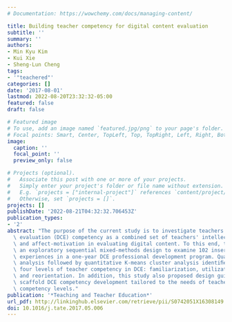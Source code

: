 ```yaml
---
# Documentation: https://wowchemy.com/docs/managing-content/

title: Building teacher competency for digital content evaluation
subtitle: ''
summary: ''
authors:
- Min Kyu Kim
- Kui Xie
- Sheng-Lun Cheng
tags:
- '"teachered"'
categories: []
date: '2017-08-01'
lastmod: 2022-08-20T23:32:32-05:00
featured: false
draft: false

# Featured image
# To use, add an image named `featured.jpg/png` to your page's folder.
# Focal points: Smart, Center, TopLeft, Top, TopRight, Left, Right, BottomLeft, Bottom, BottomRight.
image:
  caption: ''
  focal_point: ''
  preview_only: false

# Projects (optional).
#   Associate this post with one or more of your projects.
#   Simply enter your project's folder or file name without extension.
#   E.g. `projects = ["internal-project"]` references `content/project/deep-learning/index.md`.
#   Otherwise, set `projects = []`.
projects: []
publishDate: '2022-08-21T04:32:32.706453Z'
publication_types:
- '2'
abstract: "The purpose of the current study is to investigate teachers' digital content\
  \ evaluation (DCE) competency as a combined set of teachers' intellectual ability\
  \ and affect-motivation in evaluating digital content. To this end, this study employed\
  \ an exploratory sequential mixed-methods design to examine 102 inservice teachers’\
  \ experiences in a one-year DCE professional development program. Qualitative thematic\
  \ analysis followed by quantitative K-means cluster analysis identiﬁed and validated\
  \ four levels of teacher competency in DCE: familiarization, utilization, integration,\
  \ and reorientation. In addition, this study also proposed design guidelines to\
  \ scaffold DCE competency development tailored to the needs of teachers at various\
  \ competency levels."
publication: '*Teaching and Teacher Education*'
url_pdf: http://linkinghub.elsevier.com/retrieve/pii/S0742051X16308149
doi: 10.1016/j.tate.2017.05.006
---
```

